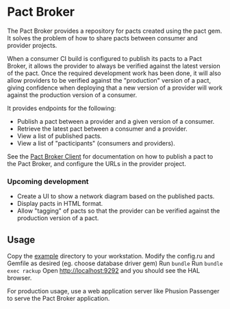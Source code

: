 # Pact Broker

The Pact Broker provides a repository for pacts created using the pact gem. It solves the problem of how to share pacts between consumer and provider projects.

When a consumer CI build is configured to publish its pacts to a Pact Broker, it allows the provider to always be verified against the latest version of the pact. Once the required development work has been done, it will also allow providers to be verified against the "production" version of a pact, giving confidence when deploying that a new version of a provider will work against the production version of a consumer.

It provides endpoints for the following:

* Publish a pact between a provider and a given version of a consumer.
* Retrieve the latest pact between a consumer and a provider.
* View a list of published pacts.
* View a list of "pacticipants" (consumers and providers).

See the [Pact Broker Client](https://github.com/bethesque/pact_broker-client) for documentation on how to publish a pact to the Pact Broker, and configure the URLs in the provider project.

### Upcoming development

* Create a UI to show a network diagram based on the published pacts.
* Display pacts in HTML format.
* Allow "tagging" of pacts so that the provider can be verified against the production version of a pact.

## Usage

Copy the [example](/example) directory to your workstation.
Modify the config.ru and Gemfile as desired (eg. choose database driver gem)
Run `bundle`
Run `bundle exec rackup`
Open [http://localhost:9292](http://localhost:9292) and you should see the HAL browser.

For production usage, use a web application server like Phusion Passenger to serve the Pact Broker application.
